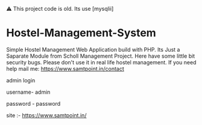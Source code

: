 :warning:
 This project code is old. Its use [mysqlii]
# Hostel-Management-System
Simple Hostel Management Web Application build with PHP.
Its Just a Saparate Module from Scholl Management Project.
Here have some little bit security bugs.
Please don't use it in real life hostel management. 
If you need help mail me: https://www.samtpoint.in/contact

admin login

username- admin

password - password


site :- https://www.samtpoint.in/